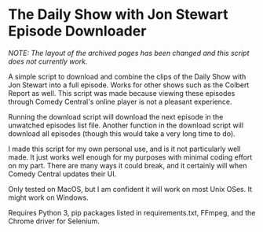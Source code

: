 # The Daily Show with Jon Stewart Episode Downloader

_NOTE: The layout of the archived pages has been changed and this script does not currently work._

A simple script to download and combine the clips of the Daily Show with Jon Stewart into a full episode. Works for other shows such as the Colbert Report as well. This script was made because viewing these episodes through Comedy Central's online player is not a pleasant experience.

Running the download script will download the next episode in the unwatched episodes list file. Another function in the download script will download all episodes (though this would take a very long time to do).

I made this script for my own personal use, and is it not particularly well made. It just works well enough for my purposes with minimal coding effort on my part. There are many ways it could break, and it certainly will when Comedy Central updates their UI.

Only tested on MacOS, but I am confident it will work on most Unix OSes. It might work on Windows.

Requires Python 3, pip packages listed in requirements.txt, FFmpeg, and the Chrome driver for Selenium.
